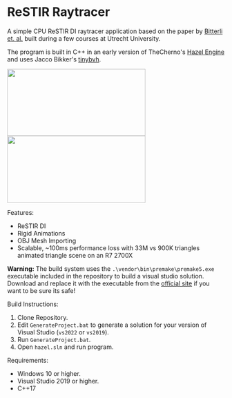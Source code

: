 # ReSTIR Raytracer
A simple CPU ReSTIR DI raytracer application based on the paper by [Bitterli et. al.](https://benedikt-bitterli.me/restir/bitterli20restir.pdf) built during a few courses at Utrecht University.

The program is built in C++ in an early version of TheCherno's [Hazel Engine](https://github.com/TheCherno/Hazel) and uses Jacco Bikker's [tinybvh](https://github.com/jbikker/tinybvh).

<img src="./Images/ReSTIR_Engine_Zoom.gif" width="320" height="155">
<img src="./Images/ReSTIR_Engine_Static.gif" width="320" height="155">

Features:
- ReSTIR DI
- Rigid Animations
- OBJ Mesh Importing
- Scalable, ~100ms performance loss with 33M vs 900K triangles animated triangle scene on an R7 2700X 

**Warning:** The build system uses the ```.\vendor\bin\premake\premake5.exe``` executable included in the repository to build a visual studio solution.  
Download and replace it with the executable from the [official site](https://premake.github.io/download) if you want to be sure its safe!

Build Instructions:
1. Clone Repository.
2. Edit ```GenerateProject.bat``` to generate a solution for your version of Visual Studio (```vs2022``` or ```vs2019```).
3. Run ```GenerateProject.bat```.
4. Open ```hazel.sln``` and run program.

Requirements:
- Windows 10 or higher.
- Visual Studio 2019 or higher.
- C++17
